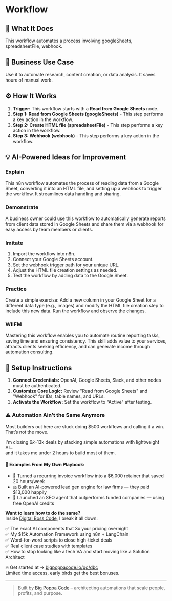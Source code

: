 # Workflow

## 🚀 What It Does
This workflow automates a process involving googleSheets, spreadsheetFile, webhook.

## 💼 Business Use Case
Use it to automate research, content creation, or data analysis. It saves hours of manual work.

## ⚙️ How It Works
1.  **Trigger:** This workflow starts with a **Read from Google Sheets** node.
2. **Step 1: Read from Google Sheets (googleSheets)** - This step performs a key action in the workflow.
3. **Step 2: Create HTML file (spreadsheetFile)** - This step performs a key action in the workflow.
4. **Step 3: Webhook (webhook)** - This step performs a key action in the workflow.

## 💡 AI-Powered Ideas for Improvement
### Explain
This n8n workflow automates the process of reading data from a Google Sheet, converting it into an HTML file, and setting up a webhook to trigger the workflow. It streamlines data handling and sharing.

### Demonstrate
A business owner could use this workflow to automatically generate reports from client data stored in Google Sheets and share them via a webhook for easy access by team members or clients.

### Imitate
1. Import the workflow into n8n.
2. Connect your Google Sheets account.
3. Set the webhook trigger path for your unique URL.
4. Adjust the HTML file creation settings as needed.
5. Test the workflow by adding data to the Google Sheet.

### Practice
Create a simple exercise: Add a new column in your Google Sheet for a different data type (e.g., images) and modify the HTML file creation step to include this new data. Run the workflow and observe the changes.

### WIIFM
Mastering this workflow enables you to automate routine reporting tasks, saving time and ensuring consistency. This skill adds value to your services, attracts clients seeking efficiency, and can generate income through automation consulting.

## 🔧 Setup Instructions
1. **Connect Credentials:** OpenAI, Google Sheets, Slack, and other nodes must be authenticated.
2. **Customize Core Logic:** Review "Read from Google Sheets" and "Webhook" for IDs, table names, and URLs.
3. **Activate the Workflow:** Set the workflow to "Active" after testing.

### ⚠️ Automation Ain’t the Same Anymore

Most builders out here are stuck doing $500 workflows and calling it a win.  
That’s not the move.  

I'm closing $6k–$13k deals by stacking simple automations with lightweight AI...  
and it takes me under 2 hours to build most of them.

#### 🧠 Examples From My Own Playbook:
- 🔁 Turned a recurring invoice workflow into a $6,000 retainer that saved 20 hours/week  
- ⚖️ Built an AI-powered lead gen engine for law firms — they paid $13,000 happily  
- 🚀 Launched an SEO agent that outperforms funded companies — using free OpenAI credits  

**Want to learn how to do the same?**  
Inside [Digital Boss Code](https://bigpoppacode.io/go/dbc), I break it all down:

✅ The exact AI components that 3x your pricing overnight  
✅ My $15k Automation Framework using n8n + LangChain  
✅ Word-for-word scripts to close high-ticket deals  
✅ Real client case studies with templates  
✅ How to stop looking like a tech VA and start moving like a Solution Architect  

🔥 Get started at → [bigpoppacode.io/go/dbc](https://bigpoppacode.io/go/dbc)  
Limited time access, early birds get the best bonuses.

---
> Built by [Big Poppa Code](https://bigpoppacode.io) – architecting automations that scale people, profits, and purpose.
